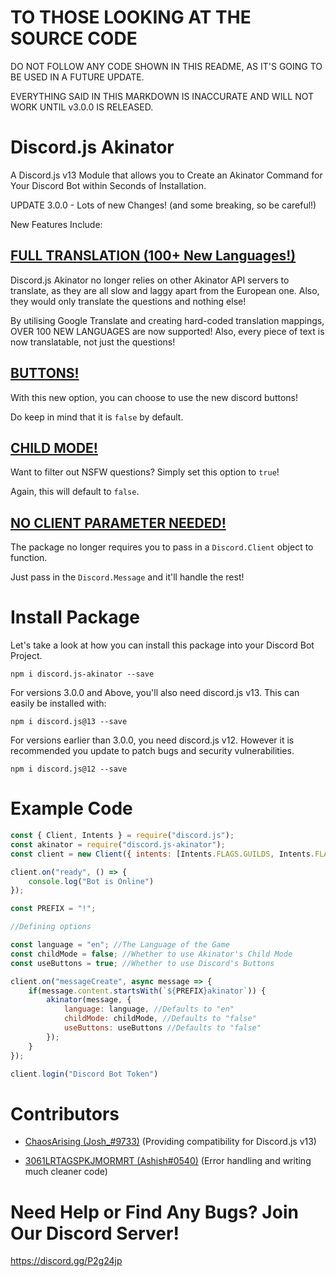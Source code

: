 # TO THOSE LOOKING AT THE SOURCE CODE

DO NOT FOLLOW ANY CODE SHOWN IN THIS README, AS IT'S GOING TO BE USED IN A FUTURE UPDATE.

EVERYTHING SAID IN THIS MARKDOWN IS INACCURATE AND WILL NOT WORK UNTIL v3.0.0 IS RELEASED.

# Discord.js Akinator

A Discord.js v13 Module that allows you to Create an Akinator Command for Your Discord Bot within Seconds of Installation.

UPDATE 3.0.0 - Lots of new Changes! (and some breaking, so be careful!)

New Features Include:

## <u>FULL TRANSLATION (100+ New Languages!)</u>

Discord.js Akinator no longer relies on other Akinator API servers to translate, as they are all slow and laggy apart from the European one. Also, they would only translate the questions and nothing else!

By utilising Google Translate and creating hard-coded translation mappings, OVER 100 NEW LANGUAGES are now supported! Also, every piece of text is now translatable, not just the questions!

## <u>BUTTONS!</u>

With this new option, you can choose to use the new discord buttons!

Do keep in mind that it is `false` by default.

## <u>CHILD MODE!</u>

Want to filter out NSFW questions? Simply set this option to `true`!

Again, this will default to `false`.

## <u>NO CLIENT PARAMETER NEEDED!</u>

The package no longer requires you to pass in a `Discord.Client` object to function.

Just pass in the `Discord.Message` and it'll handle the rest!

# Install Package

Let's take a look at how you can install this package into your Discord Bot Project.

`npm i discord.js-akinator --save`

For versions 3.0.0 and Above, you'll also need discord.js v13. This can easily be installed with:

`npm i discord.js@13 --save`

For versions earlier than 3.0.0, you need discord.js v12. However it is recommended you update to patch bugs and security vulnerabilities.

`npm i discord.js@12 --save`

# Example Code

```js
const { Client, Intents } = require("discord.js");
const akinator = require("discord.js-akinator");
const client = new Client({ intents: [Intents.FLAGS.GUILDS, Intents.FLAGS.GUILD_MESSAGES] });

client.on("ready", () => {
    console.log("Bot is Online")
});

const PREFIX = "!";

//Defining options

const language = "en"; //The Language of the Game
const childMode = false; //Whether to use Akinator's Child Mode
const useButtons = true; //Whether to use Discord's Buttons

client.on("messageCreate", async message => {
    if(message.content.startsWith(`${PREFIX}akinator`)) {
        akinator(message, {
            language: language, //Defaults to "en"
            childMode: childMode, //Defaults to "false"
            useButtons: useButtons //Defaults to "false"
        });
    }
});

client.login("Discord Bot Token")
```

# Contributors

- [ChaosArising (Josh_#9733)](https://github.com/ChaosArising) (Providing compatibility for Discord.js v13)

- [3061LRTAGSPKJMORMRT (Ashish#0540)](https://github.com/3061LRTAGSPKJMORMRT) (Error handling and writing much cleaner code)

# Need Help or Find Any Bugs? Join Our Discord Server!

https://discord.gg/P2g24jp
